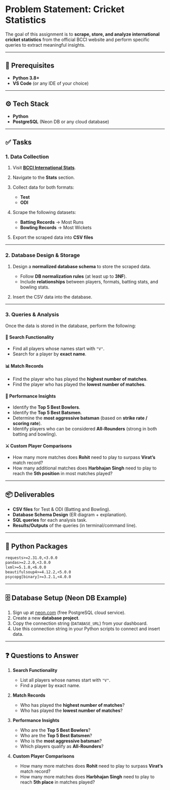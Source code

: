# Problem Statement: Cricket Statistics

The goal of this assignment is to **scrape, store, and analyze international cricket statistics** from the official BCCI website and perform specific queries to extract meaningful insights.

---

## 📌 Prerequisites

* **Python 3.8+**
* **VS Code** (or any IDE of your choice)

---

## ⚙️ Tech Stack

* **Python**
* **PostgreSQL** (Neon DB or any cloud database)

---

## ✅ Tasks

### **1. Data Collection**

1. Visit **[BCCI International Stats](https://www.bcci.tv/international/men/stats)**.
2. Navigate to the **Stats** section.
3. Collect data for both formats:

   * **Test**
   * **ODI**
4. Scrape the following datasets:

   * **Batting Records** → Most Runs
   * **Bowling Records** → Most Wickets
5. Export the scraped data into **CSV files**

---

### **2. Database Design & Storage**

1. Design a **normalized database schema** to store the scraped data.

   * Follow **DB normalization rules** (at least up to **3NF**).
   * Include **relationships** between players, formats, batting stats, and bowling stats.
2. Insert the CSV data into the database.

---

### **3. Queries & Analysis**

Once the data is stored in the database, perform the following:

#### 🔎 Search Functionality

* Find all players whose names start with `"V"`.
* Search for a player by **exact name**.

#### 📊 Match Records

* Find the player who has played the **highest number of matches**.
* Find the player who has played the **lowest number of matches**.

#### 🏏 Performance Insights

* Identify the **Top 5 Best Bowlers**.
* Identify the **Top 5 Best Batsmen**.
* Determine the **most aggressive batsman** (based on **strike rate / scoring rate**).
* Identify players who can be considered **All-Rounders** (strong in both batting and bowling).

#### ⚔️ Custom Player Comparisons

* How many more matches does **Rohit** need to play to surpass **Virat’s** match record?
* How many additional matches does **Harbhajan Singh** need to play to reach the **5th position** in most matches played?

---

## 📦 Deliverables

* **CSV files** for Test & ODI (Batting and Bowling).
* **Database Schema Design** (ER diagram + explanation).
* **SQL queries** for each analysis task.
* **Results/Outputs** of the queries (in terminal/command line).

---

## 🐍 Python Packages

```txt
requests>=2.31.0,<3.0.0
pandas>=2.2.0,<3.0.0
lxml>=5.1.0,<6.0.0
beautifulsoup4>=4.12.2,<5.0.0
psycopg[binary]>=3.2.1,<4.0.0
```

---

## 🗄️ Database Setup (Neon DB Example)

1. Sign up at [neon.com](https://neon.com/) (free PostgreSQL cloud service).
2. Create a new **database project**.
3. Copy the connection string (`DATABASE_URL`) from your dashboard.
4. Use this connection string in your Python scripts to connect and insert data.

---

## ❓ Questions to Answer

1. **Search Functionality**

   * List all players whose names start with `"V"`.
   * Find a player by exact name.

2. **Match Records**

   * Who has played the **highest number of matches**?
   * Who has played the **lowest number of matches**?

3. **Performance Insights**

   * Who are the **Top 5 Best Bowlers**?
   * Who are the **Top 5 Best Batsmen**?
   * Who is the **most aggressive batsman**?
   * Which players qualify as **All-Rounders**?

4. **Custom Player Comparisons**

   * How many more matches does **Rohit** need to play to surpass **Virat’s** match record?
   * How many more matches does **Harbhajan Singh** need to play to reach **5th place** in matches played?

